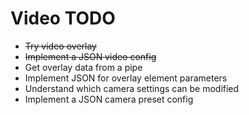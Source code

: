 # Video TODO

- ~~Try video overlay~~
- ~~Implement a JSON video config~~
- Get overlay data from a pipe
- Implement JSON for overlay element parameters
- Understand which camera settings can be modified
- Implement a JSON camera preset config